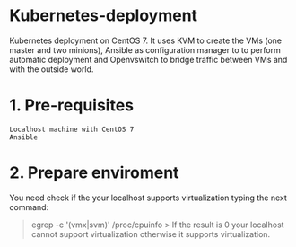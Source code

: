 # Kubernetes-deployment
Kubernetes deployment on CentOS 7. It uses KVM to create the VMs (one master and two minions), Ansible as configuration manager to 
to perform automatic deployment and Openvswitch to bridge traffic between VMs and with the outside world.

# 1. Pre-requisites

```
Localhost machine with CentOS 7
Ansible
```

# 2. Prepare enviroment
You need check if the your localhost supports virtualization typing the next command:
> egrep -c '(vmx|svm)' /proc/cpuinfo >
If the result is 0 your localhost cannot support virtualization otherwise it supports virtualization.
